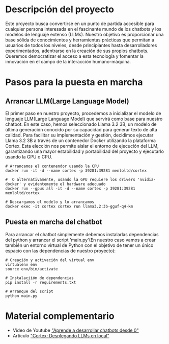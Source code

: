 # Descripción del proyecto

Este proyecto busca convertirse en un punto de partida accesible para cualquier persona interesada en el fascinante mundo de los chatbots y los modelos de lenguaje extenso (LLMs). Nuestro objetivo es proporcionar una base sólida de conocimientos y herramientas prácticas que permitan a usuarios de todos los niveles, desde principiantes hasta desarrolladores experimentados, adentrarse en la creación de sus propios chatbots. Queremos democratizar el acceso a esta tecnología y fomentar la innovación en el campo de la interacción humano-máquina.

# Pasos para la puesta en marcha

## Arrancar LLM(Large Language Model)

El primer paso en nuestro proyecto, procedemos a inicializar el modelo de lenguaje LLM(Large Language Model) que servirá como base para nuestro chatbot. En este caso, hemos seleccionado Llama 3.2 3B, un modelo de última generación conocido por su capacidad para generar texto de alta calidad. Para facilitar su implementación y gestión, decidimos ejecutar Llama 3.2 3B a través de un contenedor Docker utilizando la plataforma Cortex. Esta elección nos permite aislar el entorno de ejecución del LLM, garantizando una mayor estabilidad y portabilidad del proyecto y ejecutarlo usando la GPU o CPU.

```
# Arrancamos el contenendor usando la CPU
docker run -it -d --name cortex -p 39281:39281 menloltd/cortex

#  O alternativamente, usando la GPU requiere los drivers 'nvidia-docker' y evidentemente el hardware adecuado
docker run --gpus all -it -d --name cortex -p 39281:39281 menloltd/cortex

# Descargamos el modelo y lo arrancamos 
docker exec -it cortex cortex run llama3.2:3b-gguf-q4-km
```

## Puesta en marcha del chatbot

Para arrancar el chatbot simplemente debemos instalarlas dependencias del python y arrancar el script 'main.py'(En nuestro caso vamos a crear también un entorno virtual de Python con el objetivo de tener un único espacio con las dependencias de nuestro proyecto):

```
# Creación y activación del virtual env
virtualenv env
source env/bin/activate

# Instalaciión de dependencias
pip install -r requirements.txt

# Arranque del script
python main.py
```

# Material complementario

- Vídeo de Youtube ["Aprende a desarrollar chatbots desde 0"](https://www.youtube.com/watch?v=Q_NLkUsJJ2c)
- Artículo ["Cortex: Desplegando LLMs en local"](https://www.albertcoronado.com/2024/12/03/cortex-plataforma-de-ia-para-desplegar-llms-en-local) 



